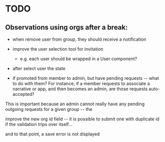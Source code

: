 # TODO

## Observations using orgs after a break:

- when remove user from group, they should receive a notification
- improve the user selection tool for invitation
  - e.g. each user should be wrapped in a User component?
- after select user the state

- if promoted from member to admin, but have pending requests -- what to do with them?
For instance, if a member requests to associate a narrative or app, and then becomes an admin, are those requests auto-accepted?

This is important because an admin cannot really have any pending outgoing requests for a given group -- the

improve the new org id field -- it is possible to submit one with duplicate id if the validation trips over itself...

and to that point, a save error is not displayed 
